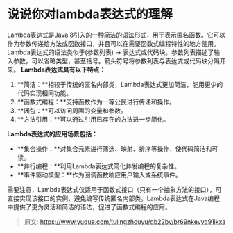 # 说说你对lambda表达式的理解

Lambda表达式是Java 8引入的一种简洁的语法形式，用于表示匿名函数。它可以作为参数传递给方法或函数接口，并且可以在需要函数式编程特性的地方使用。
Lambda表达式的语法类似于(参数列表) -> 表达式或代码块。参数列表描述了输入参数，可以省略类型，甚至括号。箭头符号将参数列表与表达式或代码块分隔开来。
**Lambda表达式具有以下特点：**

1. **简洁：**相较于传统的匿名内部类，Lambda表达式更加简洁，能用更少的代码实现相同功能。
2. **函数式编程：**支持函数作为一等公民进行传递和操作。
3. **闭包：**可以访问周围的变量和参数。
4. **方法引用：**可以通过引用已存在的方法进一步简化。

**Lambda表达式的应用场景包括：**

- **集合操作：**对集合元素进行筛选、映射、排序等操作，使代码简洁和可读。
- **并行编程：**利用Lambda表达式简化并发编程的复杂性。
- **事件驱动模型：**作为回调函数响应用户输入或系统事件。

需要注意，Lambda表达式仅适用于函数式接口（只有一个抽象方法的接口），可直接实现该接口的实例，避免编写传统匿名内部类。Lambda表达式在Java编程中提供了更为灵活和简洁的语法，促进了函数式编程的应用。


> 原文: <https://www.yuque.com/tulingzhouyu/db22bv/br69nkevyo91ikxa>
